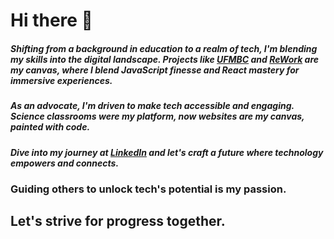 # Hi there 👋

##### Shifting from a background in education to a realm of tech, I'm blending my skills into the digital landscape. Projects like [UFMBC](https://ufmbc.org) and [ReWork](https://reworkbywj.com) are my canvas, where I blend JavaScript finesse and React mastery for immersive experiences.

##### As an advocate, I'm driven to make tech accessible and engaging. Science classrooms were my platform, now websites are my canvas, painted with code.

##### Dive into my journey at [LinkedIn](https://www.linkedin.com/in/wynstona-jackreece/) and let's craft a future where technology empowers and connects. 

### Guiding others to unlock tech's potential is my passion. 

## Let's strive for progress together.
